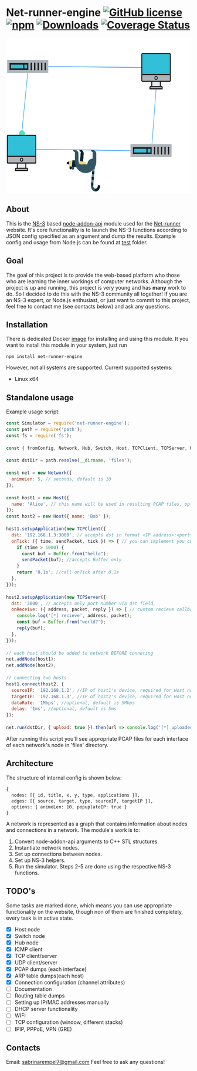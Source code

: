 # Net-runner-engine [![GitHub license](https://img.shields.io/github/license/vaguue/net-runner-engine?style=flat)](https://github.com/vaguue/net-runner-engine/blob/main/LICENSE) [![npm](https://img.shields.io/npm/v/net-runner-engine)](https://www.npmjs.com/package/net-runner-engine) [![Downloads](https://img.shields.io/npm/dm/net-runner-engine.svg)](http://npm-stat.com/charts.html?package=net-runner-engine) [![Coverage Status](https://coveralls.io/repos/github/vaguue/net-runner-engine/badge.svg)](https://coveralls.io/github/vaguue/net-runner-engine)


<p align="center">
  <img alt="Net-runner" src="https://raw.githubusercontent.com/hedonist666/net-runner-engine/main/logo.svg" height="420" width="620"/>
</p>


## About
This is the [NS-3](https://www.nsnam.org/) based [node-addon-api](https://github.com/nodejs/node-addon-api) module used for the [Net-runner](https://net-runner.xyz) website. 
It's core functionality is to launch the NS-3 functions according to JSON config specified as an argument and dump the results. Example config and usage from Node.js can be found at [test](https://github.com/hedonist666/net-runner-engine/blob/main/test/test_binding.js) folder.
## Goal
The goal of this project is to provide the web-based platform who those who are learning the inner workings of computer networks. Although the project is up and running, this project is very young and has **many** work to do. So I decided to do this with the NS-3 community all together!
If you are an NS-3 expert, or Node.js enthusiast, or just want to commit to this project, feel free to contact me (see contacts below) and ask any questions.
## Installation
There is dedicated Docker [image](https://hub.docker.com/r/netrunnerxyz/ns3-node) for installing and using this module. It you want to install this module in your system, just run 
```
npm install net-runner-engine
```
However, not all systems are supported. Current supported systems:
* Linux x64
## Standalone usage
Example usage script:
```js
const Simulator = require('net-runner-engine');
const path = require('path');
const fs = require('fs');

const { fromConfig, Network, Hub, Switch, Host, TCPClient, TCPServer, UDPClient, UDPServer } = Simulator;

const dstDir = path.resolve(__dirname, 'files');

const net = new Network({ 
  animeLen: 5, // seconds, default is 10
});

const host1 = new Host({ 
  name: 'Alice', // this name will be used in resulting PCAP files, optional (some numbers will be used if not specified, e.g. 0-1-hub-csma-0.pcap)
});
const host2 = new Host({ name: 'Bob' });

host1.setupApplication(new TCPClient({ 
  dst: '192.168.1.3:3000', // accepts dst in format <IP address>:<port>
  onTick: ({ time, sendPacket, tick }) => { // you can implement you custom logic here
    if (time > 1000) {
      const buf = Buffer.from("hello");
      sendPacket(buf); //accepts Buffer only
    }
    return '0.1s'; //call onTick after 0.1s
  },
}));

host2.setupApplication(new TCPServer({ 
  dst: '3000', // accepts only port number via dst field,
  onReceive: ({ address, packet, reply }) => { // custom recieve callback
    console.log('[*] recieve', address, packet);
    const buf = Buffer.from("world?");
    reply(buf);
  },
}));

// each host should be added to network BEFORE conneting
net.addNode(host1); 
net.addNode(host2);

// connecting two hosts
host1.connect(host2, { 
  sourceIP: '192.168.1.2', //IP of host1's device, required for Host node
  targetIP: '192.168.1.3', //IP of host2's device, required for Host node
  dataRate: '1Mbps', //optional, default is 5Mbps
  delay: '1ms', //optional, default is 5ms
});

net.run(dstDir, { upload: true }).then(url => console.log('[*] uploaded', url)); //simulate network and upload results to http://net-runner.xyz
```
After running this script you'll see appropriate PCAP files for each interface of each network's node in 'files' directory.
## Architecture
The structure of internal config is shown below:
```
{
  nodes: [{ id, title, x, y, type, applications }],
  edges: [{ source, target, type, sourceIP, targetIP }],
  options: { animeLen: 10, popuplateIP: true }
}
```
A network is represented as a graph that contains information about nodes and connections in a network. The module's work is to:
1. Convert node-addon-api arguments to C++ STL structures.
2. Instantiate network nodes.
3. Set up connections between nodes.
4. Set up NS-3 helpers.
5. Run the simulator.
Steps 2-5 are done using the respective NS-3 functions.
## TODO's
Some tasks are marked done, which means you can use appropriate functionality on the website, though non of them are finished completely, every task is in active state.
- [x] Host node
- [x] Switch node
- [x] Hub node
- [x] ICMP client
- [x] TCP client/server
- [x] UDP client/server
- [x] PCAP dumps (each interface)
- [x] ARP table dumps(each host)
- [x] Connection configuration (channel attributes)
- [ ] Documentation
- [ ] Routing table dumps 
- [ ] Setting up IP/MAC addresses manually
- [ ] DHCP server functionality
- [ ] WIFI
- [ ] TCP configuration (window, different stacks)
- [ ] IPIP, PPPoE, VPN (GRE)
## Contacts
Email: sabrinarempel7@gmail.com
Feel free to ask any questions!
